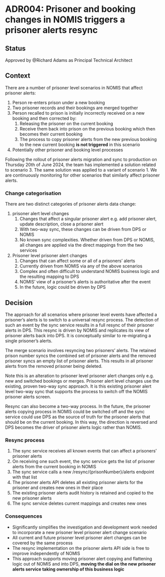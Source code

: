 # ADR004: Prisoner and booking changes in NOMIS triggers a prisoner alerts resync

## Status

Approved by @Richard Adams as Principal Technical Architect

## Context

There are a number of prisoner level scenarios in NOMIS that affect prisoner alerts:

1. Person re-enters prison under a new booking
2. Two prisoner records and their bookings are merged together
3. Person recalled to prison is initially incorrectly received on a new booking and then corrected by:
   1. Releasing the prisoner on the current booking
   2. Receive them back into prison on the previous booking which then becomes their current booking
   3. The process to copy prisoner alerts from the new previous booking to the new current booking **is not triggered** in this scenario
4. Potentially other prisoner and booking level processes

Following the rollout of prisoner alerts migration and sync to production on Thursday 20th of June 2024, the team has implemented a solution related to scenario 3. The same solution was applied to a variant of scenario 1. We are continuously monitoring for other scenarios that similarly affect prisoner alerts.

### Change categorisation

There are two distinct categories of prisoner alerts data change:

1. prisoner alert level changes
   1. Changes that affect a singular prisoner alert e.g. add prisoner alert, update description, close a prisoner alert
   2. With two-way sync, these changes can be driven from DPS or NOMIS 
   3. No known sync complexities. Whether driven from DPS or NOMIS, all changes are applied via the direct mappings from the two services
2. Prisoner level prisoner alert changes
   1. Changes that can affect some or all of a prisoners’ alerts
   2. Currently driven from NOMIS via any of the above scenarios
   3. Complex and often difficult to understand NOMIS business logic and the resulting mapping to DPS
   4. NOMIS’ view of a prisoner’s alerts is authoritative after the event
   5. In the future, logic could be driven by DPS

## Decision

The approach for all scenarios where prisoner level events have affected a prisoner’s alerts is to switch to a universal resync process. The detection of such an event by the sync service results in a full resync of their prisoner alerts in DPS. This resync is driven by NOMIS and replicates its view of prisoner alerts back into DPS. It is conceptually similar to re-migrating a single prisoner’s alerts.

The merge scenario involves resyncing two prisoners’ alerts. The retained prison number syncs the combined set of prisoner alerts and the removed prisoner syncs an empty list of prisoner alerts. This results in all prisoner alerts from the removed prisoner being deleted.

Note this is an alteration to prisoner level prisoner alert changes only e.g. new and switched bookings or merges. Prisoner alert level changes use the existing, proven two-way sync approach. It is this existing prisoner alert level two-way sync that supports the process to switch off the NOMIS prisoner alerts screen.

Resync can also become a two-way process. In the future, the prisoner alerts copying process in NOMIS could be switched off and the sync service could use DPS as the source of truth for the prisoner alerts that should be on the current booking. In this way, the direction is reversed and DPS becomes the driver of prisoner alerts logic rather than NOMIS.

### Resync process

1. The sync service receives all known events that can affect a prisoners’ prisoner alerts
2. On receiving one such event, the sync service gets the list of prisoner alerts from the current booking in NOMIS
3. The sync service calls a new /resync/{prisonNumber}/alerts endpoint with that list
4. The prisoner alerts API deletes all existing prisoner alerts for the prisoner and creates new ones in their place
5. The existing prisoner alerts audit history is retained and copied to the new prisoner alerts
6. The sync service deletes current mappings and creates new ones

### Consequences

- Significantly simplifies the investigation and development work needed to incorporate a new prisoner level prisoner alert change scenario
- All current and future prisoner level prisoner alert changes can be covered by the same process
- The resync implementation on the prisoner alerts API side is free to improve independently of NOMIS
- This approach supports moving prisoner alert copying and flattening logic out of NOMIS and into DPS, **moving the dial on the new prisoner alerts service taking ownership of this business logic**
